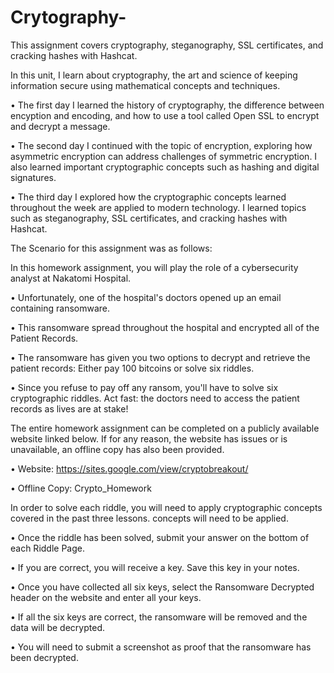 # Crytography-
This assignment covers cryptography, steganography, SSL certificates, and cracking hashes with Hashcat.

In this unit, I learn about cryptography, the art and science of keeping information secure using mathematical concepts and techniques.

•	The first day I learned the history of cryptography, the difference between encyption and encoding, and how to use a tool called Open SSL to encrypt and decrypt a message.

•	The second day I continued with the topic of encryption, exploring how asymmetric encryption can address challenges of symmetric encryption. I also learned important 
cryptographic concepts such as hashing and digital signatures.

•	The third day I explored how the cryptographic concepts learned throughout the week are applied to modern technology. I learned topics such as steganography, SSL certificates, and cracking hashes with Hashcat.



The Scenario for this assignment was as follows:

In this homework assignment, you will play the role of a cybersecurity analyst at Nakatomi Hospital.

•	Unfortunately, one of the hospital's doctors opened up an email containing ransomware.

•	This ransomware spread throughout the hospital and encrypted all of the Patient Records.

•	The ransomware has given you two options to decrypt and retrieve the patient records: Either pay 100 bitcoins or solve six riddles.

•	Since you refuse to pay off any ransom, you'll have to solve six cryptographic riddles. Act fast: the doctors need to access the patient records as lives are at stake!



The entire homework assignment can be completed on a publicly available website linked below. If for any reason, the website has issues or is unavailable, an offline copy has also been provided.

•	Website: https://sites.google.com/view/cryptobreakout/

•	Offline Copy: Crypto_Homework


In order to solve each riddle, you will need to apply cryptographic concepts covered in the past three lessons. concepts will need to be applied.

•	Once the riddle has been solved, submit your answer on the bottom of each Riddle Page.

•	If you are correct, you will receive a key. Save this key in your notes.

•	Once you have collected all six keys, select the Ransomware Decrypted header on the website and enter all your keys.

•	If all the six keys are correct, the ransomware will be removed and the data will be decrypted.

•	You will need to submit a screenshot as proof that the ransomware has been decrypted.


